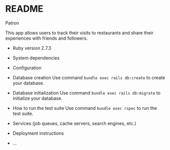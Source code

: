 # README
Patron

This app allows users to track their visits to restaurants and share their experiences with friends and followers. 


* Ruby version
2.7.3

* System dependencies

* Configuration

* Database creation
Use command `bundle exec rails db:create` to create your database.

* Database initialization
Use command `bundle exec rails db:migrate` to initialize your database.

* How to run the test suite
Use command `bundle exec rspec` to run the test suite. 

* Services (job queues, cache servers, search engines, etc.)

* Deployment instructions

* ...

